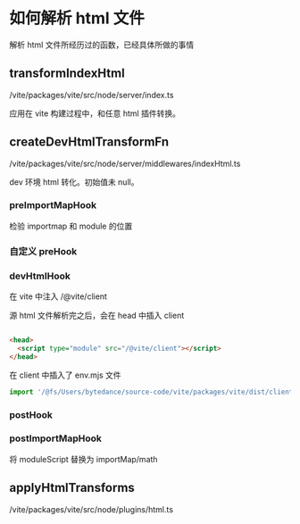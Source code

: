 # 如何解析 html 文件

解析 html 文件所经历过的函数，已经具体所做的事情

## transformIndexHtml

/vite/packages/vite/src/node/server/index.ts

应用在 vite 构建过程中，和任意 html 插件转换。

## createDevHtmlTransformFn

/vite/packages/vite/src/node/server/middlewares/indexHtml.ts

dev 环境 html 转化。初始值未 null。

### preImportMapHook

检验 importmap 和 module 的位置

### 自定义 preHook

### devHtmlHook

在 vite 中注入 /@vite/client

源 html 文件解析完之后，会在 head 中插入 client

```html

<head>
  <script type="module" src="/@vite/client"></script>
</head>
```

在 client 中插入了 env.mjs 文件

```js
import '/@fs/Users/bytedance/source-code/vite/packages/vite/dist/client/env.mjs';
```

### postHook

### postImportMapHook

将 moduleScript 替换为 importMap/math

## applyHtmlTransforms

/vite/packages/vite/src/node/plugins/html.ts



